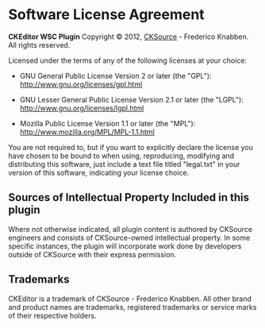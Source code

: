 # Software License Agreement

**CKEditor WSC Plugin**
Copyright &copy; 2012, [CKSource](http://cksource.com) - Frederico Knabben. All rights reserved.

Licensed under the terms of any of the following licenses at your choice:

-   GNU General Public License Version 2 or later (the "GPL"):
    http://www.gnu.org/licenses/gpl.html

-   GNU Lesser General Public License Version 2.1 or later (the "LGPL"):
    http://www.gnu.org/licenses/lgpl.html

-   Mozilla Public License Version 1.1 or later (the "MPL"):
    http://www.mozilla.org/MPL/MPL-1.1.html

You are not required to, but if you want to explicitly declare the license you have chosen to be bound to when using, reproducing, modifying and distributing this software, just include a text file titled "legal.txt" in your version of this software, indicating your license choice.

## Sources of Intellectual Property Included in this plugin

Where not otherwise indicated, all plugin content is authored by CKSource engineers and consists of CKSource-owned intellectual property. In some specific instances, the plugin will incorporate work done by developers outside of CKSource with their express permission.

## Trademarks

CKEditor is a trademark of CKSource - Frederico Knabben. All other brand and product names are trademarks, registered trademarks or service marks of their respective holders.
